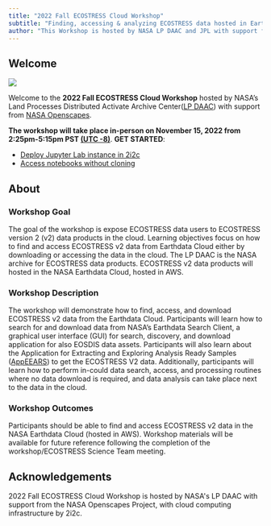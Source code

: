 ```yaml
---
title: "2022 Fall ECOSTRESS Cloud Workshop"
subtitle: "Finding, accessing & analyzing ECOSTRESS data hosted in Earthdata Cloud"
author: "This Workshop is hosted by NASA LP DAAC and JPL with support from NASA Openscapes."
---
```


## Welcome

![](img/ecostress_banner.jpg)

Welcome to the **2022 Fall ECOSTRESS Cloud Workshop** hosted by NASA’s Land Processes Distributed Activate Archive Center([LP DAAC]( https://lpdaac.usgs.gov/)) with support from [NASA Openscapes](https://nasa-openscapes.github.io/).

**The workshop will take place in-person on November 15, 2022 from 2:25pm-5:15pm PST [(UTC -8)](https://www.timeanddate.com/time/zones/pst)**.
**GET STARTED**: 
- [Deploy Jupyter Lab instance in 2i2c](https://openscapes.2i2c.cloud/hub/user-redirect/git-pull?repo=https%3A%2F%2Fgithub.com%2FNASA-Openscapes%2F2022-ECOSTRESS-Cloud-Workshop&urlpath=lab%2Ftree%2F2022-ECOSTRESS-Cloud-Workshop%2FREADME.md&branch=main)
- [Access notebooks without cloning](https://openscapes.2i2c.cloud/hub/user-redirect/lab/tree/shared/01_ECOSTRESS%202022%20FALL%20WORKSHOP)



## About

### Workshop Goal

The goal of the workshop is expose ECOSTRESS data users to ECOSTRESS version 2 (v2) data products in the cloud. Learning objectives focus on how to find and access ECOSTRESS v2 data from Earthdata Cloud either by downloading or accessing the data in the cloud. The LP DAAC is the NASA archive for ECOSTRESS data products. ECOSTRESS v2 data products will hosted in the NASA Earthdata Cloud, hosted in AWS.

### Workshop Description

The workshop will demonstrate how to find, access, and download ECOSTRESS v2 data from the Earthdata Cloud. Participants will learn how to search for and download data from NASA’s Earthdata Search Client, a graphical user interface (GUI) for search, discovery, and download application for also EOSDIS data assets. Participants will also learn about the Application for Extracting and Exploring Analysis Ready Samples ([AppEEARS](https://appeears.earthdatacloud.nasa.gov/)) to get the ECOSTRESS V2 data. Additionally, participants will learn how to perform in-could data search, access, and processing routines where no data download is required, and data analysis can take place next to the data in the cloud. 

### Workshop Outcomes

Participants should be able to find and access ECOSTRESS v2 data in the NASA Earthdata Cloud (hosted in AWS). Workshop materials will be available for future reference following the completion of the workshop/ECOSTRESS Science Team meeting.

## Acknowledgements

2022 Fall ECOSTRESS Cloud Workshop is hosted by NASA's LP DAAC with support from the NASA Openscapes Project, with cloud computing infrastructure by 2i2c. 
